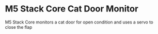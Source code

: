 # M5 Stack Core Cat Door Monitor
M5 Stack Core monitors a cat door for open condition and uses a servo to close the flap
